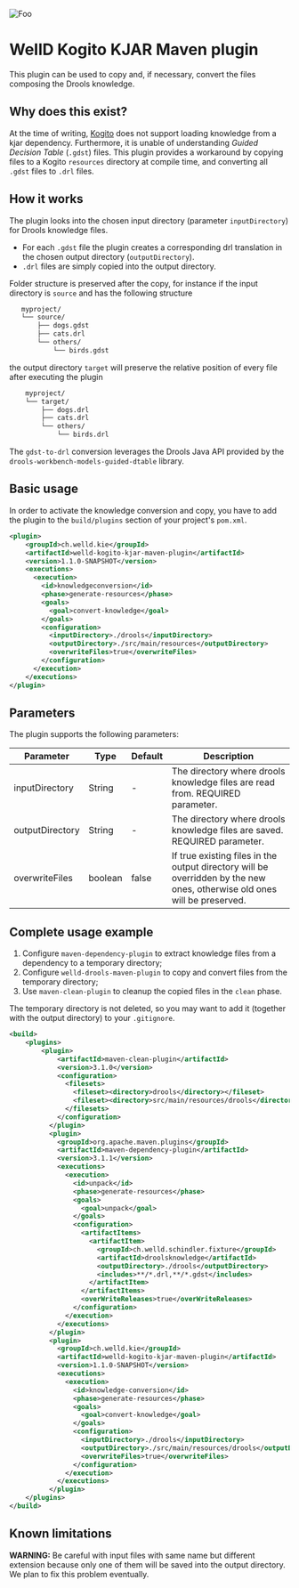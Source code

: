 ![Foo](https://github.com/welldsagl/drools-gdst-to-drl/workflows/CI%20workflow/badge.svg)

# WellD Kogito KJAR Maven plugin

This plugin can be used to copy and, if necessary, convert the files composing the Drools knowledge.

## Why does this exist?

At the time of writing, [Kogito](https://kogito.kie.org/) does not support loading knowledge from a kjar dependency.
Furthermore, it is unable of understanding *Guided Decision Table* (`.gdst`) files.
This plugin provides a workaround by copying files to a Kogito `resources` directory at compile time, and converting
all `.gdst` files to `.drl` files.

## How it works

The plugin looks into the chosen input directory (parameter `inputDirectory`) for Drools knowledge files.

 - For each `.gdst` file the plugin creates a corresponding drl translation in the chosen output directory (`outputDirectory`).
 - `.drl` files are simply copied into the output directory.

Folder structure is preserved after the copy, for instance if the input directory is `source` and has the following structure
 
 ```bash
    myproject/
    └── source/
        ├── dogs.gdst
        ├── cats.drl
        └── others/
            └── birds.gdst
```

the output directory `target` will preserve the relative position of every file after executing the plugin

```bash
    myproject/
    └── target/
        ├── dogs.drl
        ├── cats.drl
        └── others/
            └── birds.drl
```

The `gdst-to-drl` conversion leverages the Drools Java API provided by the `drools-workbench-models-guided-dtable` library.

## Basic usage

In order to activate the knowledge conversion and copy, you have to add the plugin to the `build/plugins` section
of your project's `pom.xml`.

```xml
<plugin>
    <groupId>ch.welld.kie</groupId>
    <artifactId>welld-kogito-kjar-maven-plugin</artifactId>
    <version>1.1.0-SNAPSHOT</version>
    <executions>
      <execution>
        <id>knowledgeconversion</id>
        <phase>generate-resources</phase>
        <goals>
          <goal>convert-knowledge</goal>
        </goals>
        <configuration>
          <inputDirectory>./drools</inputDirectory>
          <outputDirectory>./src/main/resources</outputDirectory>
          <overwriteFiles>true</overwriteFiles>
        </configuration>
      </execution>
    </executions>
</plugin>
```

## Parameters

The plugin supports the following parameters:

 Parameter        | Type    | Default | Description                                                                   
 ---------------- | ------- | ------- | -----------
 inputDirectory   | String  | -       | The directory where drools knowledge files are read from. REQUIRED parameter. 
 outputDirectory  | String  | -       | The directory where drools knowledge files are saved. REQUIRED parameter.     
 overwriteFiles   | boolean | false   | If true existing files in the output directory will be overridden by the new ones, otherwise old ones will be preserved.

## Complete usage example

1. Configure `maven-dependency-plugin` to extract knowledge files from a dependency to a temporary directory;
2. Configure `welld-drools-maven-plugin` to copy and convert files from the temporary directory;
3. Use `maven-clean-plugin` to cleanup the copied files in the `clean` phase.

The temporary directory is not deleted, so you may want to add it 
(together with the output directory) to your `.gitignore`.

```xml
<build>
    <plugins>
        <plugin>
            <artifactId>maven-clean-plugin</artifactId>
            <version>3.1.0</version>
            <configuration>
              <filesets>
                <fileset><directory>drools</directory></fileset>
                <fileset><directory>src/main/resources/drools</directory></fileset>
              </filesets>
            </configuration>
          </plugin>
          <plugin>
            <groupId>org.apache.maven.plugins</groupId>
            <artifactId>maven-dependency-plugin</artifactId>
            <version>3.1.1</version>
            <executions>
              <execution>
                <id>unpack</id>
                <phase>generate-resources</phase>
                <goals>
                  <goal>unpack</goal>
                </goals>
                <configuration>
                  <artifactItems>
                    <artifactItem>
                      <groupId>ch.welld.schindler.fixture</groupId>
                      <artifactId>droolsknowledge</artifactId>
                      <outputDirectory>./drools</outputDirectory>
                      <includes>**/*.drl,**/*.gdst</includes>
                    </artifactItem>
                  </artifactItems>
                  <overWriteReleases>true</overWriteReleases>
                </configuration>
              </execution>
            </executions>
          </plugin>
          <plugin>
            <groupId>ch.welld.kie</groupId>
            <artifactId>welld-kogito-kjar-maven-plugin</artifactId>
            <version>1.1.0-SNAPSHOT</version>
            <executions>
              <execution>
                <id>knowledge-conversion</id>
                <phase>generate-resources</phase>
                <goals>
                  <goal>convert-knowledge</goal>
                </goals>
                <configuration>
                  <inputDirectory>./drools</inputDirectory>
                  <outputDirectory>./src/main/resources/drools</outputDirectory>
                  <overwriteFiles>true</overwriteFiles>
                </configuration>
              </execution>
            </executions>
          </plugin>
    </plugins>
</build>
```

## Known limitations
 
**WARNING:** Be careful with input files with same name but different extension because only one of them will be saved into the
output directory. We plan to fix this problem eventually.
 
 